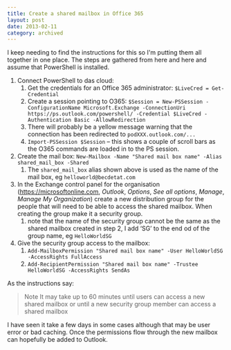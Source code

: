 ```yaml
---
title: Create a shared mailbox in Office 365
layout: post
date: 2013-02-11
category: archived
---
```


I keep needing to find the instructions for this so I'm putting them all together in one place. The steps are gathered from here and here and assume that PowerShell is installed.

1. Connect PowerShell to das cloud:
	1. Get the credentials for an Office 365 administrator: `$LiveCred = Get-Credential`
	2. Create a session pointing to O365: `$Session = New-PSSession -ConfigurationName Microsoft.Exchange -ConnectionUri https://ps.outlook.com/powershell/ -Credential $LiveCred -Authentication Basic -AllowRedirection`
	3. There will probably be a yellow message warning that the connection has been redirected to `podXXX.outlook.com/...`
	4. `Import-PSSession $Session` – this shows a couple of scroll bars as the O365 commands are loaded in to the PS session.
2. Create the mail box: `New-Mailbox -Name "Shared mail box name" -Alias shared_mail_box -Shared`
	1. The `shared_mail_box` alias shown above is used as the name of the mail box, eg `helloworld@becdetat.com`
3. In the Exchange control panel for the organisation (<https://microsoftonline.com>, _Outlook_, _Options_, _See all options_, _Manage_, _Manage My Organization_) create a new distribution group for the people that will need to be able to access the shared mailbox. When creating the group make it a security group.
	1. note that the name of the security group cannot be the same as the shared mailbox created in step 2, I add ‘SG’ to the end od of the group name, eg `HelloWorldSG`
4. Give the security group access to the mailbox:
	1. `Add-MailboxPermission "Shared mail box name" -User HelloWorldSG -AccessRights FullAccess`
	2. `Add-RecipientPermission "Shared mail box name" -Trustee HelloWorldSG -AccessRights SendAs`

As the instructions say:

> Note It may take up to 60 minutes until users can access a new shared mailbox or until a new security group member can access a shared mailbox

I have seen it take a few days in some cases although that may be user error or bad caching. Once the permissions flow through the new mailbox can hopefully be added to Outlook.
